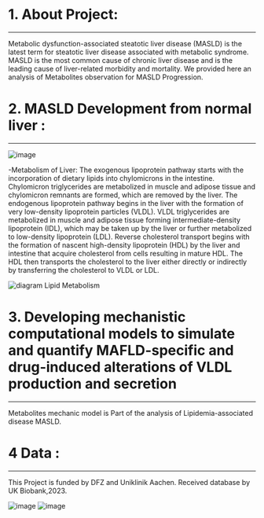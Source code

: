 # 1.  About Project: 
___________________________________________________________________________________________________________________________________________________________________________________________________________________________

Metabolic dysfunction-associated steatotic liver disease (MASLD) is the latest term for steatotic liver disease associated with metabolic syndrome. MASLD is the most common cause of chronic liver disease and is the leading cause of liver-related morbidity and mortality. 
We provided here an analysis of Metabolites observation for MASLD Progression. 

# 2. MASLD Development from normal liver : 
___________________________________________________________________________________________________________________________________________________________________________________________________________________________

![image](https://github.com/Meet2197/Metabolites-Visualisation/assets/125220294/de02ecc0-0049-435b-95c6-e35026025661)

-Metabolism of Liver:  The exogenous lipoprotein pathway starts with the incorporation of dietary lipids into chylomicrons in the intestine. Chylomicron triglycerides are metabolized in muscle and adipose tissue and chylomicron remnants are formed, which are removed by the liver. The endogenous lipoprotein pathway begins in the liver with the formation of very low-density lipoprotein particles (VLDL). VLDL triglycerides are metabolized in muscle and adipose tissue forming intermediate-density lipoprotein (IDL), which may be taken up by the liver or further metabolized to low-density lipoprotein (LDL). Reverse cholesterol transport begins with the formation of nascent high-density lipoprotein (HDL) by the liver and intestine that acquire cholesterol from cells resulting in mature HDL. The HDL then transports the cholesterol to the liver either directly or indirectly by transferring the cholesterol to VLDL or LDL.

![diagram Lipid Metabolism](https://github.com/Meet2197/Metabolites-Visualisation/assets/125220294/55a57765-c536-4852-96fb-a76e04d3d7ec)


# 3.  Developing mechanistic computational models to simulate and quantify MAFLD-specific and drug-induced alterations of VLDL production and secretion
___________________________________________________________________________________________________________________________________________________________________________________________________________________________
Metabolites mechanic model is Part of the analysis of Lipidemia-associated disease MASLD. 

# 4 Data :
___________________________________________________________________________________________________________________________________________________________________________________________________________________________
This Project is funded by DFZ and Uniklinik Aachen. Received database by UK Biobank,2023. 

![image](https://github.com/Meet2197/Metabolites-Visualisation/assets/125220294/4f34da6e-32ad-4356-8f3d-3016dc9fcdf5)  ![image](https://github.com/Meet2197/Metabolites-Visualisation/assets/125220294/50f14128-a55f-4e4a-83af-75b7ebe9a583)
